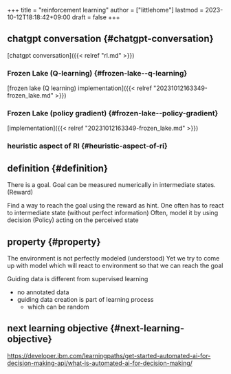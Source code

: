 +++
title = "reinforcement learning"
author = ["littlehome"]
lastmod = 2023-10-12T18:18:42+09:00
draft = false
+++

## chatgpt conversation {#chatgpt-conversation}

[chatgpt conversation]({{< relref "rl.md" >}})


### Frozen Lake (Q-learning) {#frozen-lake--q-learning}

[frozen lake (Q learning) implementation]({{< relref "20231012163349-frozen_lake.md" >}})


### Frozen Lake (policy gradient) {#frozen-lake--policy-gradient}

[implementation]({{< relref "20231012163349-frozen_lake.md" >}})


### heuristic aspect of RI {#heuristic-aspect-of-ri}


## definition {#definition}

There is a goal.
Goal can be measured numerically in intermediate states. (Reward)

Find a way to reach the goal using the reward as hint.
One often has to react to intermediate state (without perfect information)
Often, model it by using decision (Policy) acting on the perceived state


## property {#property}

The environment is not perfectly modeled (understood)
Yet we try to come up with model which will react to environment so that we can reach the goal

Guiding data is different from supervised learning

-   no annotated data
-   guiding data creation is part of learning process
    -   which can be random


## next learning objective {#next-learning-objective}

<https://developer.ibm.com/learningpaths/get-started-automated-ai-for-decision-making-api/what-is-automated-ai-for-decision-making/>
